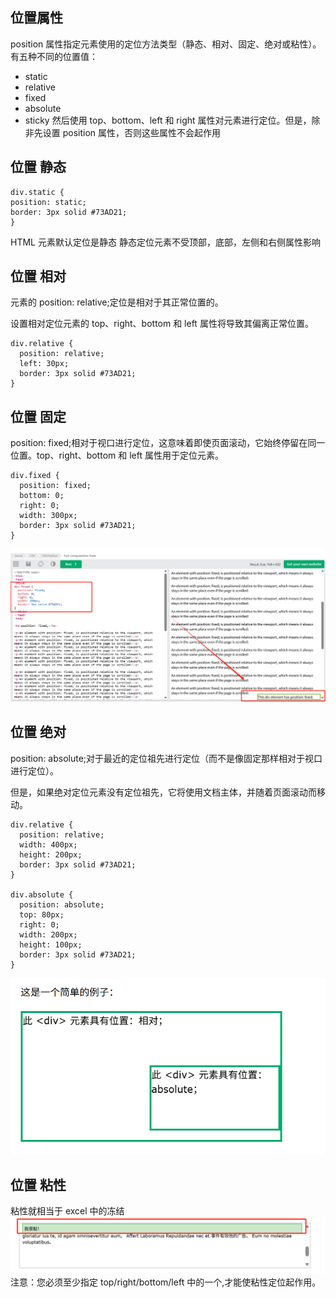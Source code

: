## 位置属性

position 属性指定元素使用的定位方法类型（静态、相对、固定、绝对或粘性）。
有五种不同的位置值：

- static
- relative
- fixed
- absolute
- sticky
  然后使用 top、bottom、left 和 right 属性对元素进行定位。但是，除非先设置 position 属性，否则这些属性不会起作用

## 位置 静态

```
div.static {
position: static;
border: 3px solid #73AD21;
}
```

HTML 元素默认定位是静态
静态定位元素不受顶部，底部，左侧和右侧属性影响

## 位置 相对

元素的 position: relative;定位是相对于其正常位置的。

设置相对定位元素的 top、right、bottom 和 left 属性将导致其偏离正常位置。

```
div.relative {
  position: relative;
  left: 30px;
  border: 3px solid #73AD21;
}
```

## 位置 固定

position: fixed;相对于视口进行定位，这意味着即使页面滚动，它始终停留在同一位置。top、right、bottom 和 left 属性用于定位元素。

```
div.fixed {
  position: fixed;
  bottom: 0;
  right: 0;
  width: 300px;
  border: 3px solid #73AD21;
}
```

![alt text](fixed固定.png)

## 位置 绝对

position: absolute;对于最近的定位祖先进行定位（而不是像固定那样相对于视口进行定位）。

但是，如果绝对定位元素没有定位祖先，它将使用文档主体，并随着页面滚动而移动。

```
div.relative {
  position: relative;
  width: 400px;
  height: 200px;
  border: 3px solid #73AD21;
}

div.absolute {
  position: absolute;
  top: 80px;
  right: 0;
  width: 200px;
  height: 100px;
  border: 3px solid #73AD21;
}
```

![alt text](绝对定位.png)

## 位置 粘性

粘性就相当于 excel 中的冻结
![alt text](粘性.png)
注意：您必须至少指定 top/right/bottom/left 中的一个,才能使粘性定位起作用。
